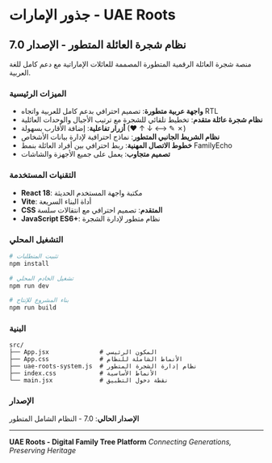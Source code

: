 # جذور الإمارات - UAE Roots

## نظام شجرة العائلة المتطور - الإصدار 7.0

منصة شجرة العائلة الرقمية المتطورة المصممة للعائلات الإماراتية مع دعم كامل للغة العربية.

### الميزات الرئيسية

- **واجهة عربية متطورة**: تصميم احترافي بدعم كامل للعربية واتجاه RTL
- **نظام شجرة عائلة متقدم**: تخطيط تلقائي للشجرة مع ترتيب الأجيال والوحدات العائلية
- **أزرار تفاعلية**: إضافة الأقارب بسهولة (♥ ↑ ↓ ⟷ ✎ ✗)
- **نظام الشريط الجانبي المتطور**: نماذج احترافية لإدارة بيانات الأشخاص
- **خطوط الاتصال المهنية**: ربط احترافي بين أفراد العائلة بنمط FamilyEcho
- **تصميم متجاوب**: يعمل على جميع الأجهزة والشاشات

### التقنيات المستخدمة

- **React 18**: مكتبة واجهة المستخدم الحديثة
- **Vite**: أداة البناء السريعة
- **CSS المتقدم**: تصميم احترافي مع انتقالات سلسة
- **JavaScript ES6+**: نظام متطور لإدارة الشجرة

### التشغيل المحلي

```bash
# تثبيت المتطلبات
npm install

# تشغيل الخادم المحلي
npm run dev

# بناء المشروع للإنتاج
npm run build
```

### البنية

```
src/
├── App.jsx              # المكون الرئيسي
├── App.css              # الأنماط الشاملة للنظام
├── uae-roots-system.js  # نظام إدارة الشجرة المتطور
├── index.css            # الأنماط الأساسية
└── main.jsx             # نقطة دخول التطبيق
```

### الإصدار

**الإصدار الحالي**: 7.0 - النظام الشامل المتطور

---

**UAE Roots - Digital Family Tree Platform**
*Connecting Generations, Preserving Heritage*
